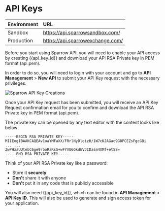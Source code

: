 # API Keys

|Environment| URL
|:----------- | :------- 
|Sandbox| https://api.sparrowsandbox.com/ 
|Production| https://api.sparrowexchange.com/ 

Before you start using Sparrow API, you will need to enable your API access by creating {{api_key_id}} and download your API RSA Private key in PEM format (api.pem). 

In order to do so, you will need to login with your account and go to **API Management** > **New API** to submit your API Key request with the necessary privileges. 

![Sparrow API Key Creations](https://spx-publicassets.s3-ap-southeast-1.amazonaws.com/img/1Keycreation.png)

Once your API Key request has been submitted, you will receive an API Key Request confirmation email for you to confirm and download the API RSA Private key in PEM format (api.pem). 

The private key can be opened by any text editor with the content looks like below: 
```
-----BEGIN RSA PRIVATE KEY-----
MIIEogIBAAKCAQEAv1oaYMFaXX/FRrlNyDloizH/1W7cKJAGac9G0PCEZsFgcGBi
... ... 
ZwPHzaUUtebC6ge9rboRaRsS+wFYVU6OkdEVJIDasm4XMf+etS8=
-----END RSA PRIVATE KEY-----
```
Think of your API RSA Private key like a password:

- Store it **securely**
- **Don't** share it with anyone
- **Don't** put it in any code that is publicly accessible 

You will also need {{api_key_id}}, which can be found in **API Management** > **API Key ID**. This will also be used to generate and sign access token for your application. 